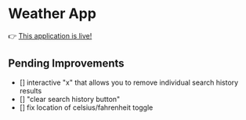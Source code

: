 # Weather App

👉 [This application is live!](https://jonathan-warkentine.github.io/weather-app/)

## Pending Improvements
- [] interactive "x" that allows you to remove individual search history results
- [] "clear search history button"
- [] fix location of celsius/fahrenheit toggle